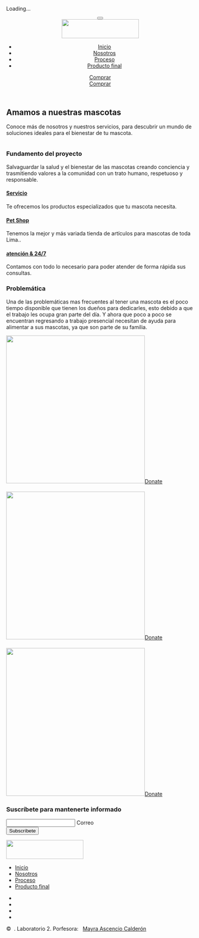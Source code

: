 
<!DOCTYPE html>
<html class="wide wow-animation" lang="en">
  <head>
    <title>Home</title>
    <meta charset="utf-8">
    <meta name="viewport" content="width=device-width, height=device-height, initial-scale=1.0">
    <meta http-equiv="X-UA-Compatible" content="IE=edge">
    <link rel="icon" href="images/favicon.png" type="image/x-icon">
    <link rel="stylesheet" type="text/css" href="//fonts.googleapis.com/css?family=Poppins:300,300i,400,500,600,700,800,900,900i%7CRoboto:400%7CRubik:100,400,700">
    <link rel="stylesheet" href="css/bootstrap.css">
    <link rel="stylesheet" href="css/fonts.css">
    <link rel="stylesheet" href="css/style.css">
    <style>.ie-panel{display: none;background: rgb(255, 197, 72) 0, 0);padding: 10px 0;box-shadow: 3px 3px 5px 0 rgba(247, 167, 48, 0.3);clear: both;text-align:center;position: relative;z-index: 1;} html.ie-10 .ie-panel, html.lt-ie-10 .ie-panel {display: rgb(250, 203, 76);}</style>
  </head>
  <body>
    <div class="ie-panel"><a href="http://windows.microsoft.com/en-US/internet-explorer/"><img src="images/ie8-panel/warning_bar_0000_us.jpg" height="42" width="820" alt="You are using an outdated browser. For a faster, safer browsing experience, upgrade for free today."></a></div>
    <div class="preloader">
      <div class="preloader-body">
        <div class="cssload-container">
          <div class="cssload-speeding-wheel"></div>
        </div>
        <p>Loading...</p>
      </div>
    </div>
    <div class="page"><a class="section section-banner d-none d-xl-flex" href="" style="backgreround-image: url(); background-image: -webkit-image-set( url() 1x, url() 2x )" target="_blank"><img src="" srcset="" alt="" width="" height=""></a>
      <!-- Page Header-->
      <header class="section page-header">
        <!-- RD Navbar-->
        <div class="rd-navbar-wrap">
          <nav class="rd-navbar rd-navbar-classic" data-layout="rd-navbar-fixed" data-sm-layout="rd-navbar-fixed" data-md-layout="rd-navbar-fixed" data-md-device-layout="rd-navbar-fixed" data-lg-layout="rd-navbar-static" data-lg-device-layout="rd-navbar-static" data-xl-layout="rd-navbar-static" data-xl-device-layout="rd-navbar-static" data-xxl-layout="rd-navbar-static" data-xxl-device-layout="rd-navbar-static" data-lg-stick-up-offset="46px" data-xl-stick-up-offset="46px" data-xxl-stick-up-offset="46px" data-lg-stick-up="true" data-xl-stick-up="true" data-xxl-stick-up="true">
            <div class="rd-navbar-main-outer">
              <div class="rd-navbar-main">
                <!-- RD Navbar Panel-->
                <div class="rd-navbar-panel">
                  <!-- RD Navbar Toggle-->
                  <button class="rd-navbar-toggle" data-rd-navbar-toggle=".rd-navbar-nav-wrap"><span></span></button>
                  <!-- RD Navbar Brand-->
                  <div class="rd-navbar-brand"><a href="index.html"><img class="brand-logo-light" src="images/nAM_-_ÑAM__1_-removebg-preview.png" alt="" width="207" height="51"/></a></div>
                </div>
                <div class="rd-navbar-main-element">
                  <div class="rd-navbar-nav-wrap">
                    <!-- RD Navbar Nav-->
                    <ul class="rd-navbar-nav">
                      <li class="rd-nav-item active"><a class="rd-nav-link" href="index.html">Inicio</a>
                      </li>
                      <li class="rd-nav-item"><a class="rd-nav-link" href="about-us.html">Nosotros</a>
                      </li>
                      <li class="rd-nav-item"><a class="rd-nav-link" href="typography.html">Proceso</a>
                      </li>
                      <li class="rd-nav-item"><a class="rd-nav-link" href="contacts.html">Producto final</a>
                      </li>
                    </ul><a class="button button-primary button-sm" href="#">Comprar</a>
                  </div>
                </div><a class="button button-primary button-sm" href="#">Comprar</a>
              </div>
            </div>
          </nav>
        </div>
      </header>
      <!-- Swiper-->
      <section class="section section-lg section-main-bunner section-main-bunner-filter">
        <div class="main-bunner-img" style="background-image: url(images/bg-bunner-2\ a.png ); background-size: cover;"></div>
        <div class="main-bunner-inner">
          <div class="container">
            <div class="row row-50 justify-content-lg-center align-items-lg-center">
              <div class="col-lg-12">
                <div class="bunner-content-modern text-center">
                  <h1 class="main-bunner-title">Amamos a nuestras mascotas</h1>
                  <p>Conoce más de nosotros y nuestros servicios, para descubrir un mundo de soluciones ideales para el bienestar de tu mascota.</p>
                </div>
              </div>
            </div>
          </div>
        </div>
      </section>
      <section class="section section-xl">
        <div class="container">
          <div class="row row-50 justify-content-lg-between align-items-lg-center">
            <div class="col-lg-6">
              <div class="box-img-animate">
                <div class="box-img-animate-item" data-parallax-scroll="{&quot;y&quot;: 0, &quot;x&quot;: 140,  &quot;smoothness&quot;: 50 }"><img src="images/animate-img-1 a.jpg" alt=""></div>
                <div class="box-img-animate-item" data-parallax-scroll="{&quot;y&quot;: 150, &quot;x&quot;: 0,  &quot;smoothness&quot;: 50 }"><img src="images/animate-img-2 a.jpg" alt=""></div>
                <div class="box-img-animate-item" data-parallax-scroll="{&quot;y&quot;:70, &quot;x&quot;: -250,  &quot;smoothness&quot;: 50 }"><img src="images/animate-img-3 a.jpg" alt=""></div>
                <div class="box-img-animate-item" data-parallax-scroll="{&quot;y&quot;:20, &quot;x&quot;: 20,  &quot;smoothness&quot;: 50 }"><img src="images/animate-img-4 a.jpg" alt=""></div>
                <div class="box-img-animate-item" data-parallax-scroll="{&quot;y&quot;:60, &quot;x&quot;: 70,  &quot;smoothness&quot;: 50 }"><img src="images/animate-img-5 a.jpg" alt=""></div>
                <div class="box-img-animate-item" data-parallax-scroll="{&quot;y&quot;:0, &quot;x&quot;: 140,  &quot;smoothness&quot;: 50 }"><img src="images/animate-img-6 a.jpg" alt=""></div>
              </div>
            </div>
            <div class="col-lg-6 col-xl-5">
              <div class="innset-xl-left-70">
                <h3>Fundamento del proyecto</h3>
                <p class="text-opacity-80">Salvaguardar la salud y el bienestar de las mascotas creando conciencia y trasmitiendo valores a la comunidad con un trato humano, respetuoso y responsable.</p>
                <div class="row row-50">
                  <div class="col-md-6 col-lg-12">
                    <div class="box-icon-modern">
                      <div class="box-icon-inner decorate-triangle"><span class="icon-xl linearicons-baby2 icon-primary"></span></div>
                      <div class="box-icon-caption">
                        <h4><a href="#">Servicio</a></h4>
                        <p>Te ofrecemos los productos especializados que tu mascota necesita.</p>
                      </div>
                    </div>
                  </div>
                  <div class="col-md-6 col-lg-12">
                    <div class="box-icon-modern">
                      <div class="box-icon-inner decorate-circle"><span class="icon-xl linearicons-sun icon-primary"></span></div>
                      <div class="box-icon-caption">
                        <h4><a href="#">Pet Shop</a></h4>
                        <p>Tenemos la mejor y más variada tienda de artículos para mascotas de toda Lima..</p>
                      </div>
                    </div>
                  </div>
                  <div class="col-md-6 col-lg-12">
                    <div class="box-icon-modern">
                      <div class="box-icon-inner decorate-rectangle"><span class="icon-xl linearicons-umbrella2 icon-primary"></span></div>
                      <div class="box-icon-caption">
                        <h4><a href="#">atención &amp; 24/7</a></h4>
                        <p>Contamos con todo lo necesario para poder atender de forma rápida sus consultas.</p>
                      </div>
                    </div>
                  </div>
                </div>
              </div>
            </div>
          </div>
        </div>
      </section>
      <section class="section section-lg bg-gray-1">
        <div class="container">
          <div class="row justify-content-center text-center">
            <div class="col-md-9 col-lg-7 wow-outer">
              <div class="wow slideInDown">
                <h3>Problemática</h3>
                <p>Una de las problemáticas mas frecuentes al tener una mascota es el poco tiempo disponible que tienen los dueños para dedicarles, esto debido a que el trabajo les ocupa gran parte del día. Y ahora que poco a poco se encuentran regresando a trabajo presencial necesitan de ayuda para alimentar a sus mascotas, ya que son parte de su familia.</p>
              </div>
            </div>
          </div>
          <div class="row row-50">
            <div class="col-md-6 col-lg-4 wow-outer">
              <div class="wow fadeInUp">
                <article class="box-causes">
                  <div class="box-causes-img"><img src="images/causes-01-372x396 a.png" alt="" width="372" height="396"/><a class="button button-sm button-primary" href="#">Donate</a>
                  </div>
                  <h4 class="font-weight-medium"><a href="#"></a></h4>
                  <p class="box-causes-donate"><span class="box-causes-donate-complete"></span> <span></span> 
                  </p>
                </article>
              </div>
            </div>
            <div class="col-md-6 col-lg-4 wow-outer">
              <div class="wow fadeInUp">
                <article class="box-causes">
                  <div class="box-causes-img"><img src="images/causes-02-372x396 b.png" alt="" width="372" height="396"/><a class="button button-sm button-primary" href="#">Donate</a>
                  </div>
                  <h4 class="font-weight-medium"><a href="#"></a></h4>
                  <p class="box-causes-donate"><span class="box-causes-donate-complete"></span><span></span> 
                  </p>
                </article>
              </div>
            </div>
            <div class="col-md-6 col-lg-4 wow-outer">
              <div class="wow fadeInUp">
                <article class="box-causes">
                  <div class="box-causes-img"><img src="images/causes-03-372x396 c.png" alt="" width="372" height="396"/><a class="button button-sm button-primary" href="#">Donate</a>
                  </div>
                  <h4 class="font-weight-medium"><a href="#"></a></h4>
                  <p class="box-causes-donate"><span class="box-causes-donate-complete"></span><span></span> 
                  </p>
                </article>
              </div>
            </div>
          </div>
        </div>
      </section>
      <section class="parallax-container bg-gray-600" data-parallax-img="images/parallax-img-2 a - copia.jpg">
        <div class="parallax-content section-xxl text-center">
          <div class="container">
            <div class="row justify-content-md-center">
              <div class="col-md-9 col-lg-8 col-xl-8 wow-outer">
                <div class="innset-xl-right-30 innset-xl-left-30">
                  <div class="wow slideInDown">
                    <h3>Suscríbete para mantenerte informado</h3>
                    <form class="rd-form rd-mailform rd-form-inline" data-form-output="form-output-global" data-form-type="subscribe" method="post" action="bat/rd-mailform.php">
                      <div class="form-wrap">
                        <input class="form-input" id="subscribe-form-email" type="email" name="email" data-constraints="@Email @Required">
                        <label class="form-label" for="subscribe-form-email">Correo</label>
                      </div>
                      <div class="form-button">
                        <button class="button button-primary button-lg" type="submit">Subscríbete</button>
                      </div>
                    </form>
                  </div>
                </div>
              </div>
            </div>
          </div>
        </div>
      </section><a class="section section-banner" href="" style="background-image: url(); background-image: -webkit-image-set( url() 1x, url() 2x )" target="_blank"><img src="" srcset="" alt="" width="" height=""></a>
      <!-- Page Footer-->
      <footer class="section footer-minimal context-dark">
        <div class="container wow-outer">
          <div class="wow fadeIn">
            <div class="row row-50 row-lg-60">
              <div class="col-12"><a href="index.html"><img src="images/nAM_-_ÑAM__1_-removebg-preview.png" alt="" width="207" height="51"/></a></div>
              <div class="col-12">
                <ul class="footer-minimal-nav">
                  <li><a href="file:///D:/pagina%20grupal/51679/site/index.html">Inicio</a></li>
                  <li><a href="file:///D:/pagina%20grupal/51679/site/about-us.html">Nosotros</a></li>
                  <li><a href="file:///D:/pagina%20grupal/51679/site/typography.html">Proceso</a></li>
                  <li><a href="file:///D:/pagina%20grupal/51679/site/contacts.html">Producto final</a></li>
                </ul>
              </div>
              <div class="col-12">
                <ul class="social-list">
                  <li><a class="icon icon-sm icon-circle icon-circle-md icon-bg-white fa-facebook" href="#"></a></li>
                  <li><a class="icon icon-sm icon-circle icon-circle-md icon-bg-white fa-instagram" href="#"></a></li>
                  <li><a class="icon icon-sm icon-circle icon-circle-md icon-bg-white fa-youtube-play" href="#"></a></li>
                  <li><a class="icon icon-sm icon-circle icon-circle-md icon-bg-white fa-pinterest-p" href="#"></a></li>
                </ul>
              </div>
            </div>
            <p class="rights"><span>&copy;&nbsp;</span><span class="copyright-year"></span><span>&nbsp;</span><span></span><span>.&nbsp;</span><span>Laboratorio 2.</span><span>&nbsp;</span>Porfesora: &nbsp;&nbsp;<a href="https://www.templatemonster.com/">Mayra Ascencio Calderón</a></p>
          </div>
        </div>
      </footer>
    </div>
    <div class="snackbars" id="form-output-global"></div>
    <script src="js/core.min.js"></script>
    <script src="js/script.js"></script>
    <!-- coded by ragnar-->
  </body>
</html>
